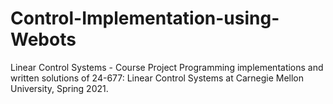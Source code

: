 # Control-Implementation-using-Webots
Linear Control Systems - Course Project
Programming implementations and written solutions of 24-677: Linear Control Systems at Carnegie Mellon University, Spring 2021.
